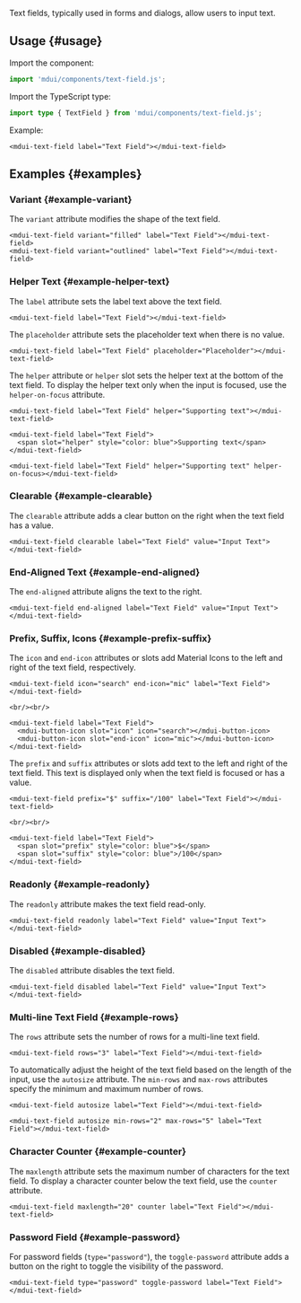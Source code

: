 Text fields, typically used in forms and dialogs, allow users to input text.

## Usage {#usage}

Import the component:

```js
import 'mdui/components/text-field.js';
```

Import the TypeScript type:

```ts
import type { TextField } from 'mdui/components/text-field.js';
```

Example:

```html,example
<mdui-text-field label="Text Field"></mdui-text-field>
```

## Examples {#examples}

### Variant {#example-variant}

The `variant` attribute modifies the shape of the text field.

```html,example,expandable
<mdui-text-field variant="filled" label="Text Field"></mdui-text-field>
<mdui-text-field variant="outlined" label="Text Field"></mdui-text-field>
```

### Helper Text {#example-helper-text}

The `label` attribute sets the label text above the text field.

```html,example,expandable
<mdui-text-field label="Text Field"></mdui-text-field>
```

The `placeholder` attribute sets the placeholder text when there is no value.

```html,example,expandable
<mdui-text-field label="Text Field" placeholder="Placeholder"></mdui-text-field>
```

The `helper` attribute or `helper` slot sets the helper text at the bottom of the text field. To display the helper text only when the input is focused, use the `helper-on-focus` attribute.

```html,example,expandable
<mdui-text-field label="Text Field" helper="Supporting text"></mdui-text-field>

<mdui-text-field label="Text Field">
  <span slot="helper" style="color: blue">Supporting text</span>
</mdui-text-field>

<mdui-text-field label="Text Field" helper="Supporting text" helper-on-focus></mdui-text-field>
```

### Clearable {#example-clearable}

The `clearable` attribute adds a clear button on the right when the text field has a value.

```html,example,expandable
<mdui-text-field clearable label="Text Field" value="Input Text"></mdui-text-field>
```

### End-Aligned Text {#example-end-aligned}

The `end-aligned` attribute aligns the text to the right.

```html,example,expandable
<mdui-text-field end-aligned label="Text Field" value="Input Text"></mdui-text-field>
```

### Prefix, Suffix, Icons {#example-prefix-suffix}

The `icon` and `end-icon` attributes or slots add Material Icons to the left and right of the text field, respectively.

```html,example,expandable
<mdui-text-field icon="search" end-icon="mic" label="Text Field"></mdui-text-field>

<br/><br/>

<mdui-text-field label="Text Field">
  <mdui-button-icon slot="icon" icon="search"></mdui-button-icon>
  <mdui-button-icon slot="end-icon" icon="mic"></mdui-button-icon>
</mdui-text-field>
```

The `prefix` and `suffix` attributes or slots add text to the left and right of the text field. This text is displayed only when the text field is focused or has a value.

```html,example,expandable
<mdui-text-field prefix="$" suffix="/100" label="Text Field"></mdui-text-field>

<br/><br/>

<mdui-text-field label="Text Field">
  <span slot="prefix" style="color: blue">$</span>
  <span slot="suffix" style="color: blue">/100</span>
</mdui-text-field>
```

### Readonly {#example-readonly}

The `readonly` attribute makes the text field read-only.

```html,example,expandable
<mdui-text-field readonly label="Text Field" value="Input Text"></mdui-text-field>
```

### Disabled {#example-disabled}

The `disabled` attribute disables the text field.

```html,example,expandable
<mdui-text-field disabled label="Text Field" value="Input Text"></mdui-text-field>
```

### Multi-line Text Field {#example-rows}

The `rows` attribute sets the number of rows for a multi-line text field.

```html,example,expandable
<mdui-text-field rows="3" label="Text Field"></mdui-text-field>
```

To automatically adjust the height of the text field based on the length of the input, use the `autosize` attribute. The `min-rows` and `max-rows` attributes specify the minimum and maximum number of rows.

```html,example,expandable
<mdui-text-field autosize label="Text Field"></mdui-text-field>

<mdui-text-field autosize min-rows="2" max-rows="5" label="Text Field"></mdui-text-field>
```

### Character Counter {#example-counter}

The `maxlength` attribute sets the maximum number of characters for the text field. To display a character counter below the text field, use the `counter` attribute.

```html,example,expandable
<mdui-text-field maxlength="20" counter label="Text Field"></mdui-text-field>
```

### Password Field {#example-password}

For password fields (`type="password"`), the `toggle-password` attribute adds a button on the right to toggle the visibility of the password.

```html,example,expandable
<mdui-text-field type="password" toggle-password label="Text Field"></mdui-text-field>
```
